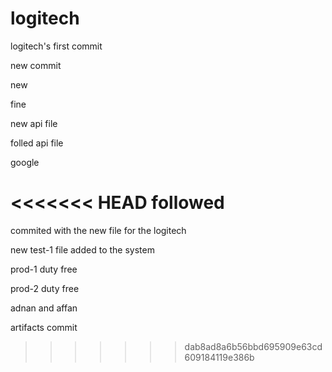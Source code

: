 # logitech

logitech's first commit

new commit

new

fine

new api file

folled api file

google

<<<<<<< HEAD
followed
=======
commited with the new file for the logitech

new test-1 file added to the system

prod-1 duty free

prod-2 duty free

adnan and affan

artifacts commit
>>>>>>> dab8ad8a6b56bbd695909e63cd609184119e386b
